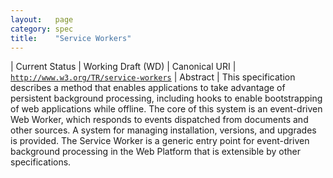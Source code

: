 ```yaml
---
layout:   page
category: spec
title:    "Service Workers"
---
```


| Current Status | Working Draft (WD)
| Canonical URI | [`http://www.w3.org/TR/service-workers`](http://www.w3.org/TR/service-workers)
| Abstract | This specification describes a method that enables applications to take advantage of persistent background processing, including hooks to enable bootstrapping of web applications while offline. The core of this system is an event-driven Web Worker, which responds to events dispatched from documents and other sources. A system for managing installation, versions, and upgrades is provided. The Service Worker is a generic entry point for event-driven background processing in the Web Platform that is extensible by other specifications.